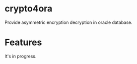 # crypto4ora
Provide asymmetric encryption decryption in oracle database.
# Features
It's in progress.
